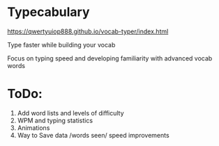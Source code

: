 # Typecabulary

https://qwertyuiop888.github.io/vocab-typer/index.html

Type faster while building your vocab

Focus on typing speed and developing familiarity with advanced vocab words

# ToDo:
1. Add word lists and levels of difficulty 
2. WPM and typing statistics 
3. Animations 
4. Way to Save data /words seen/ speed improvements 
